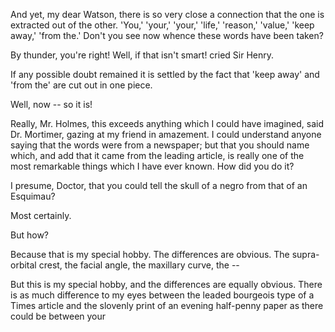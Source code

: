 And yet, my dear Watson, there is so very close a connection that the
one is extracted out of the other. 'You,' 'your,' 'your,'
'life,' 'reason,' 'value,' 'keep away,' 'from the.' Don't you
see now whence these words have been taken?

By thunder, you're right! Well, if that isn't smart! cried Sir
Henry.

If any possible doubt remained it is settled by the fact that 'keep
away' and 'from the' are cut out in one piece.

Well, now -- so it is!

Really, Mr. Holmes, this exceeds anything which I could have
imagined, said Dr. Mortimer, gazing at my friend in amazement. I
could understand anyone saying that the words were from a newspaper; but
that you should name which, and add that it came from the leading
article, is really one of the most remarkable things which I have ever
known. How did you do it?

I presume, Doctor, that you could tell the skull of a negro from that
of an Esquimau?

Most certainly.

But how?

Because that is my special hobby. The differences are obvious. The
supra-orbital crest, the facial angle, the maxillary curve, the  -- 

But this is my special hobby, and the differences are equally obvious.
There is as much difference to my eyes between the leaded bourgeois type
of a Times article and the slovenly print of an evening half-penny paper
as there could be between your
